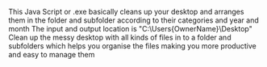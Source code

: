 This Java Script or .exe basically cleans up your desktop and arranges them in the folder and subfolder according to their categories and year and month
The input and output location is "C:\Users\{OwnerName}\Desktop"
Clean up the messy desktop with all kinds of files in to a folder and subfolders which helps you organise the files making you more productive and easy to manage them
